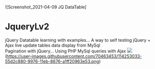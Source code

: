 ![Screenshot_2021-04-09 JQ DataTable]
# JqueryLv2
jQuery Datatable learning with examples... 
A way to self testing 
jQuery + Ajax live update tables data display 
from MySql <br/>
Pagination with jQuery... 
Using PHP MySql queries with Ajax 
<img src="https://user-images.githubusercontent.com/70463453/114253033-55d2c880-9976-11eb-8676-a1ff20963e53.png" >
(https://user-images.githubusercontent.com/70463453/114253033-55d2c880-9976-11eb-8676-a1ff20963e53.png)
